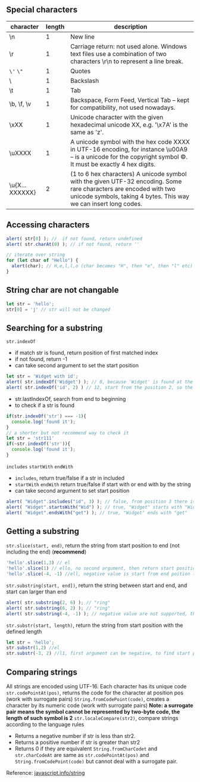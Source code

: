 ## Special characters

character | length|  description
-- | -- | --
\n | 1 |	New line
\r | 1 | 	Carriage return: not used alone. Windows text files use a combination of two characters \r\n to represent a line break.
`\'`  `\"` | 1 |	Quotes
\\	| 1 | Backslash
\t |	1 | Tab
\b, \f, \v	| 1 |  Backspace, Form Feed, Vertical Tab – kept for compatibility, not used nowadays.
\xXX	| 1 | Unicode character with the given hexadecimal unicode XX, e.g. '\x7A' is the same as 'z'.
\uXXXX | 1 |  A unicode symbol with the hex code XXXX in UTF-16 encoding, for instance \u00A9 – is a unicode for the copyright symbol ©. It must be exactly 4 hex digits.
\u{X…XXXXXX} | 2 | (1 to 6 hex characters)	A unicode symbol with the given UTF-32 encoding. Some rare characters are encoded with two unicode symbols, taking 4 bytes. This way we can insert long codes.

## Accessing characters
```js
alert( str[0] ); //  if not found, return undefined
alert( str.charAt(0) ); // if not found, return ''
```
```js
// iterate over string
for (let char of "Hello") {
  alert(char); // H,e,l,l,o (char becomes "H", then "e", then "l" etc)
}
```

## String char are not changable
```js
let str = 'hello';
str[0] = 'j' // str will not be changed
```

## Searching for a substring
`str.indexOf`
  * if match str is found, return position of first matched index
  * if not found, return -1
  * can take second argument to set the start position
  ```js
  let str = 'Widget with id';
  alert( str.indexOf('Widget') ); // 0, because 'Widget' is found at the beginning
  alert( str.indexOf('id', 2) ) // 12, start from the position 2, so the first matched position is 12
  ```
  * str.lastIndexOf, search from end to beginning
  * to check if a str is found
  ```js
  if(str.indexOf('str') === -1){
    console.log('found it');
  }
  // a shorter but not recommend way to check it
  let str = 'str111'
  if(~str.indexOf('str')){
    console.log('found it');
  }
  ```
`includes` `startWith` `endWith`
 * `includes`, return true/false if a str in included
 * `startWith` `endWith` return true/false if start with or end with by the string
 * can take second argument to set start position
 ```js
 alert( "Widget".includes("id", 3) ); // false, from position 3 there is no "id"
 alert( "Widget".startsWith("Wid") ); // true, "Widget" starts with "Wid"
 alert( "Widget".endsWith("get") ); // true, "Widget" ends with "get"
 ```
## Getting a substring
`str.slice(start, end)`, return the string from start position to end (not including the end) (**recommend**)
```js
'hello'.slice(1,3) // el
'hello'.slice(1) // ello, no second argument, then return start position to end
'hello'.slice(-4, -1) //ell, negative value is start from end poition (-1)
```
`str.substring(start, end])`, return the string between start and end, and start can larger than end
```js
alert( str.substring(2, 6) ); // "ring"
alert( str.substring(6, 2) ); // "ring"
alert( str.substring(-4, -1) ); // negative value are not supported, they are treated as 0
```
`str.substr(start, length)`, return the string from start position with the defined length
```js
let str = 'hello';
str.substr(1,2) //el
str.substr(-3, 2) //l1, first argument can be negative, to find start point from end
```
## Comparing strings
All strings are encoded using UTF-16. Each character has its unique code
`str.codePointAt(pos)`, returns the code for the character at position pos (work with surrogate pairs)
`String.fromCodePoint(code)`, creates a character by its numeric code (work with surrogate pairs)
**Note: a surrogate pair means the symbol cannot be represented by two-byte code, the length of such symbol is 2**
`str.localeCompare(str2)`, compare strings according to the language rules
* Returns a negative number if str is less than str2.
* Returns a positive number if str is greater than str2
* Returns 0 if they are equivalent
`String.fromCharCodet` and `str.charCodeAt` are same as `str.codePointAt(pos)` and `String.fromCodePoint(code)` but cannot deal with a surrogate pair. 

Reference: [javascript.info/string](https://javascript.info/string)
